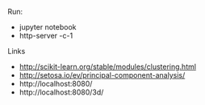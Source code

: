 Run:
 - jupyter notebook
 - http-server -c-1

Links
 - http://scikit-learn.org/stable/modules/clustering.html
 - http://setosa.io/ev/principal-component-analysis/
 - http://localhost:8080/
 - http://localhost:8080/3d/